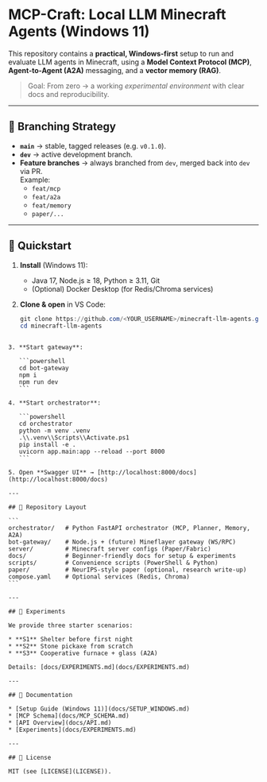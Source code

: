 # MCP-Craft: Local LLM Minecraft Agents (Windows 11)

This repository contains a **practical, Windows-first** setup to run and evaluate LLM agents in Minecraft,
using a **Model Context Protocol (MCP)**, **Agent-to-Agent (A2A)** messaging, and a **vector memory (RAG)**.

> Goal: From zero → a working *experimental environment* with clear docs and reproducibility.

---

## 🌱 Branching Strategy

- **`main`** → stable, tagged releases (e.g. `v0.1.0`).  
- **`dev`** → active development branch.  
- **Feature branches** → always branched from `dev`, merged back into `dev` via PR.  
  Example:  
  - `feat/mcp`  
  - `feat/a2a`  
  - `feat/memory`  
  - `paper/...`  

---

## 🚀 Quickstart

1. **Install** (Windows 11):
   - Java 17, Node.js ≥ 18, Python ≥ 3.11, Git
   - (Optional) Docker Desktop (for Redis/Chroma services)

2. **Clone & open** in VS Code:
   ```powershell
   git clone https://github.com/<YOUR_USERNAME>/minecraft-llm-agents.git
   cd minecraft-llm-agents
````

3. **Start gateway**:

   ```powershell
   cd bot-gateway
   npm i
   npm run dev
   ```

4. **Start orchestrator**:

   ```powershell
   cd orchestrator
   python -m venv .venv
   .\\.venv\\Scripts\\Activate.ps1
   pip install -e .
   uvicorn app.main:app --reload --port 8000
   ```

5. Open **Swagger UI** → [http://localhost:8000/docs](http://localhost:8000/docs)

---

## 📂 Repository Layout

```
orchestrator/   # Python FastAPI orchestrator (MCP, Planner, Memory, A2A)
bot-gateway/    # Node.js + (future) Mineflayer gateway (WS/RPC)
server/         # Minecraft server configs (Paper/Fabric)
docs/           # Beginner-friendly docs for setup & experiments
scripts/        # Convenience scripts (PowerShell & Python)
paper/          # NeurIPS-style paper (optional, research write-up)
compose.yaml    # Optional services (Redis, Chroma)
```

---

## 🧪 Experiments

We provide three starter scenarios:

* **S1** Shelter before first night
* **S2** Stone pickaxe from scratch
* **S3** Cooperative furnace + glass (A2A)

Details: [docs/EXPERIMENTS.md](docs/EXPERIMENTS.md)

---

## 📑 Documentation

* [Setup Guide (Windows 11)](docs/SETUP_WINDOWS.md)
* [MCP Schema](docs/MCP_SCHEMA.md)
* [API Overview](docs/API.md)
* [Experiments](docs/EXPERIMENTS.md)

---

## 📜 License

MIT (see [LICENSE](LICENSE)).
